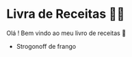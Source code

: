 
# Livra de Receitas :man_cook:

Olá ! Bem vindo ao meu livro de receitas :wave:

- Strogonoff de frango